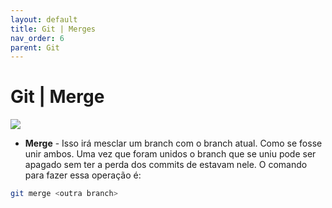 ```yaml
---
layout: default
title: Git | Merges
nav_order: 6
parent: Git
---
```


# Git | Merge

![]({{site.baseurl}}assets/images/merge-branch.svg)

* **Merge** - Isso irá mesclar um branch com o branch atual. Como se fosse unir ambos. Uma vez que foram unidos o branch que se uniu pode ser apagado sem ter a perda dos commits de estavam nele. O comando para fazer essa operação é:

~~~bash
git merge <outra branch>
~~~